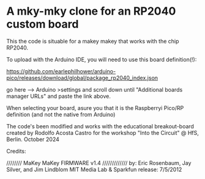 # A mky-mky clone for an RP2040 custom board

This the code is situable for a makey makey that works with the chip RP2040.

To upload with the Arduino IDE, you will need to use this board definition(!):

https://github.com/earlephilhower/arduino-pico/releases/download/global/package_rp2040_index.json

go here --> Arduino >settings and scroll down until "Additional boards manager URLs" and paste the link above.

When selecting your board, asure you that it is the Raspberryi Pico/RP definition (and not the native from Arduino)


The code's been modified and works with the educational breakout-board created by Rodolfo Acosta Castro 
for the workshop "Into the Circuit" @ HfS, Berlin. October 2024

Credits:

 //////// MaKey MaKey FIRMWARE v1.4 /////////////
 by: Eric Rosenbaum, Jay Silver, and Jim Lindblom
 MIT Media Lab & Sparkfun
 release: 7/5/2012
